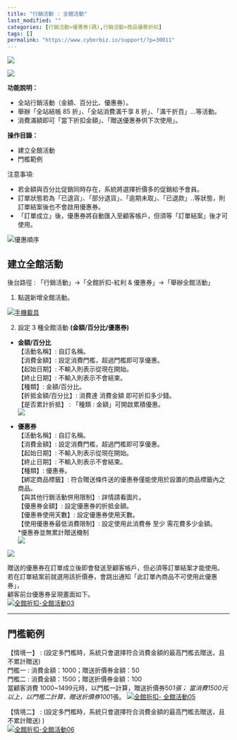 ```yaml
---
title: "行銷活動 : 全館活動"
last_modified: ""
categories: [行銷活動>優惠券(碼),行銷活動>商品優惠折扣]
tags: []
permalink: "https://www.cyberbiz.io/support/?p=30011"
---
```


![](https://www.cyberbiz.io/support/wp-content/uploads/適用站別.png)

[![](https://www.cyberbiz.io/support/wp-content/uploads/台灣站.png)](https://www.cyberbiz.io/support/?page_id=2490)

**功能說明：**  

* 全站行銷活動（金額、百分比、優惠券）。
* 舉辦「全站結帳 85 折」、「全站消費滿千享 8 折」、「滿千折百」…等活動。
* 消費滿額即可「當下折扣金額」、「贈送優惠券供下次使用」。

**操作目錄：**

* 建立全館活動
* 門檻範例

注意事項:  

* 若金額與百分比促銷同時存在，系統將選擇折價多的促銷給予會員。
* 訂單狀態若為「已退貨」、「部分退貨」、「逾期未取」、「已退款」..等狀態，則訂單結案後也不會啟用優惠券。
* 「訂單成立」後，優惠券將自動匯入至顧客帳戶，但須等「訂單結案」後才可使用。

![優惠順序](https://www.cyberbiz.io/support/wp-content/uploads/2021/12/TOP02.png)



## 建立全館活動


後台路徑 : 「行銷活動」→「全館折扣-紅利 & 優惠券」→「舉辦全館活動」  


1. 點選新增全館活動。  

[![手機載具](https://www.cyberbiz.io/support/wp-content/uploads/全館折扣-全館活動01.png)](https://www.cyberbiz.io/support/wp-content/uploads/全館折扣-全館活動01.png)



2. 設定 3 種全館活動 **(金額/百分比/優惠券)**   


* **金額/百分比**  
【活動名稱】: 自訂名稱。  
【消費金額】: 設定消費門檻，超過門檻即可享優惠。  
【起始日期】: 不輸入則表示從現在開始。  
【終止日期】: 不輸入則表示不會結束。  
【種類】: 金額/百分比。  
【折抵金額/百分比】: 消費達 消費金額 即可折扣多少錢。  
【是否累計折抵】 : 「種類 : 金額」可開啟累積優惠。  
[![](https://www.cyberbiz.io/support/wp-content/uploads/全館折扣-全館活動02.png)](https://www.cyberbiz.io/support/wp-content/uploads/全館折扣-全館活動02.png)  

* **優惠券**  
【活動名稱】: 自訂名稱。  
【消費金額】: 設定消費門檻，超過門檻即可享優惠。  
【起始日期】: 不輸入則表示從現在開始。  
【終止日期】: 不輸入則表示不會結束。  
【種類】: 優惠券。  
【綁定商品標籤】: 符合贈送條件送的優惠券僅能使用於設置的商品標籤內之商品。  
【與其他行銷活動併用限制】: 詳情請看圖片。  
【優惠券金額】: 設定優惠券的折抵金額。  
【優惠券使用天數】: 設定優惠券使用天數。  
【使用優惠券最低消費限制】: 設定使用此消費券 至少 需花費多少金額。  
*優惠券並無累計贈送機制  
[![](https://www.cyberbiz.io/support/wp-content/uploads/全館折扣-全館活動03.png)](https://www.cyberbiz.io/support/wp-content/uploads/全館折扣-全館活動03.png)  



![](https://www.cyberbiz.io/support/wp-content/uploads/fountain-pen.png)

贈送的優惠券在訂單成立後即會發送至顧客帳戶，但必須等訂單結案才能使用。  
若在訂單結案前就選用該折價券，會跳出通知「此訂單內商品不可使用此優惠券」，  
顧客前台優惠券呈現畫面如下。  
[![全館折扣-全館活動03](https://www.cyberbiz.io/support/wp-content/uploads/全館折扣-全館活動04.png)](https://www.cyberbiz.io/support/wp-content/uploads/全館折扣-全館活動04.png)



* * *

## 門檻範例


【情境一】 : (設定多門檻時，系統只會選擇符合消費金額的最高門檻去贈送，且不累計贈送)  
門檻一 : 消費金額：1000；贈送折價券金額：50  
門檻二 : 消費金額：1500；贈送折價券金額：100  
當顧客消費 1000~1499元時，以門檻一計算，贈送折價券50*1張； 當消費1500元以上，以門檻二計算，贈送折價券100*1張。 [![全館折扣-
全館活動05](https://www.cyberbiz.io/support/wp-content/uploads/全館折扣-全館活動05.png)](https://www.cyberbiz.io/support/wp-content/uploads/全館折扣-全館活動05.png)  

【情境二】 : (設定多門檻時，系統只會選擇符合消費金額的最高門檻去贈送，且不累計贈送) )  
[![全館折扣-全館活動06](https://www.cyberbiz.co/support/wp-content/uploads/2020/06/全館優惠門檻說明9.png)](https://www.cyberbiz.co/support/wp-content/uploads/2020/06/全館優惠門檻說明9.png)

